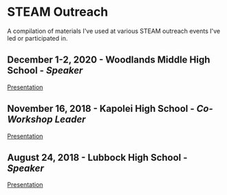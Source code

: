 # STEAM Outreach
A compilation of materials I've used at various STEAM outreach events I've led or participated in.

## December 1-2, 2020 - Woodlands Middle High School - *Speaker*
[Presentation](https://docs.google.com/presentation/d/19iRkeW9ntfSk_Re_kbcVCNz30mrlLA_pr1reSUXsB5k/edit?usp=sharing)

## November 16, 2018 - Kapolei High School - *Co-Workshop Leader*
[Presentation](https://docs.google.com/presentation/d/1u1ZrIKtx8SjY4rcULbTkKyAX5pY4H1tYwUOd8MNVn90/edit?usp=sharing)

## August 24, 2018 - Lubbock High School - *Speaker*
[Presentation](https://docs.google.com/presentation/d/1DD0JhfGT5lZkMhTTUIiMYxaR6yk56KS-jIE272ZmtCQ/edit?usp=sharing)
